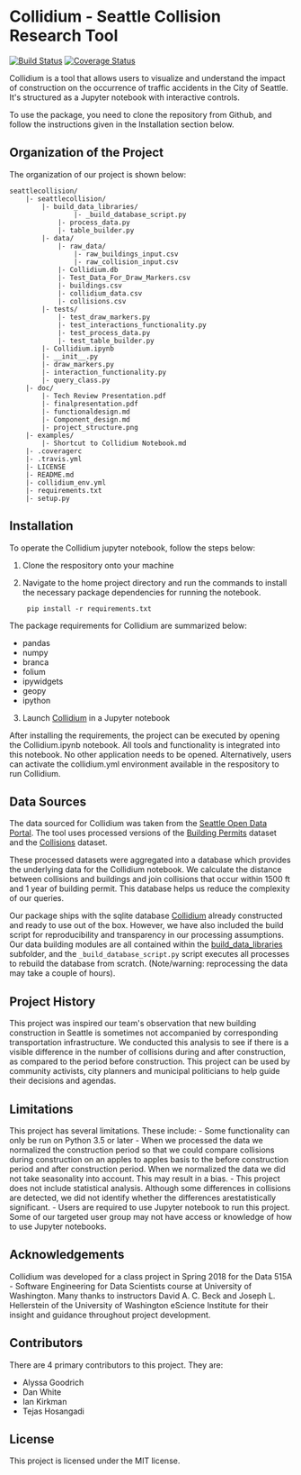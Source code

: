 # Collidium - Seattle Collision Research Tool
[![Build Status](https://travis-ci.org/tejasmhos/seattlecollision.svg?branch=master)](https://travis-ci.org/tejasmhos/seattlecollision.svg?branch=master)
[![Coverage Status](https://coveralls.io/repos/github/tejasmhos/seattlecollision/badge.svg?branch=master)](https://coveralls.io/github/tejasmhos/seattlecollision?branch=master) 

Collidium is a tool that allows users to visualize and understand the impact of construction on the occurrence of traffic accidents in the City of Seattle. It's structured as a Jupyter notebook with interactive controls. 

To use the package, you need to clone the repository from Github, and follow the instructions given in the Installation section below.


## Organization of the Project

The organization of our project is shown below:

```
seattlecollision/
	|- seattlecollision/
		|- build_data_libraries/
		        |- _build_database_script.py
			|- process_data.py
			|- table_builder.py
		|- data/
			|- raw_data/
				|- raw_buildings_input.csv
				|- raw_collision_input.csv
			|- Collidium.db
			|- Test_Data_For_Draw_Markers.csv
			|- buildings.csv
			|- collidium_data.csv
			|- collisions.csv
		|- tests/
			|- test_draw_markers.py
			|- test_interactions_functionality.py
			|- test_process_data.py
			|- test_table_builder.py
		|- Collidium.ipynb
		|- __init__.py
		|- draw_markers.py
		|- interaction_functionality.py
		|- query_class.py
	|- doc/
		|- Tech Review Presentation.pdf
		|- finalpresentation.pdf
		|- functionaldesign.md
		|- Component_design.md
		|- project_structure.png
	|- examples/
		|- Shortcut to Collidium Notebook.md
	|- .coveragerc
	|- .travis.yml
	|- LICENSE
	|- README.md
	|- collidium_env.yml
	|- requirements.txt	
	|- setup.py
```

## Installation

To operate the Collidium jupyter notebook, follow the steps below:
1. Clone the respository onto your machine
2. Navigate to the home project directory and run the commands to install the necessary package dependencies for running the notebook.

    ``` pip install -r requirements.txt```

The package requirements for Collidium are summarized below:
 * pandas
 * numpy
 * branca
 * folium
 * ipywidgets
 * geopy
 * ipython
    
3. Launch [Collidium](seattlecollision/Collidium.ipynb) in a Jupyter notebook

After installing the requirements, the project can be executed by opening the Collidium.ipynb notebook. All tools and functionality is integrated into this notebook. No other application needs to be opened. Alternatively, users can activate the collidium.yml environment available in the respository to run Collidium.

## Data Sources
 The data sourced for Collidium was taken from the [Seattle Open Data Portal](https://data.seattle.gov/). The tool uses processed versions of the [Building Permits](https://data.seattle.gov/Permitting/Building-Permits-Current/mags-97de/data) dataset and the [Collisions](https://data-seattlecitygis.opendata.arcgis.com/datasets/collisions/data) dataset. 
 
 These processed datasets were aggregated into a database which provides the underlying data for the Collidium notebook. We calculate the distance between collisions and buildings and join collisions that occur within 1500 ft and 1 year of building permit. This database helps us reduce the complexity of our queries.
 
 Our package ships with the sqlite database [Collidium](seattlecollision/data/Collidium) already constructed and ready to use out of the box. However, we have also included the build script for reproducibility and transparency in our processing assumptions. Our data building modules are all contained within the [build_data_libraries](seattlecollision/build_data_libraries/) subfolder, and the `_build_database_script.py` script executes all processes to rebuild the database from scratch. (Note/warning: reprocessing the data may take a couple of hours).
 
## Project History

This project was inspired our team's observation that new building construction in Seattle is sometimes not accompanied by corresponding transportation infrastructure. We conducted this analysis to see if there is a visible difference in the number of collisions during and after construction, as compared to the period before construction. This project can be used by community activists, city planners and municipal politicians to help guide their decisions and agendas. 

## Limitations

This project has several limitations. These include: 
	- Some functionality can only be run on Python 3.5 or later
	- When we processed the data we normalized the construction period so that we could compare collisions during construction on an apples to apples basis to the before construction period and after construction period. When we normalized the data we did not take seasonality into account. This may result in a bias.
	- This project does not include statistical analysis. Although some differences in collisions are detected, we did not identify whether the differences arestatistically significant.
	- Users are required to use Jupyter notebook to run this project. Some of our targeted user group may not have access or knowledge of how to use Jupyter notebooks. 
 
## Acknowledgements
 
 Collidium was developed for a class project in Spring 2018 for the Data 515A - Software Engineering for Data Scientists course at University of Washington. Many thanks to instructors David A. C. Beck and Joseph L. Hellerstein of the University of Washington eScience Institute for their insight and guidance throughout project development.

## Contributors

There are 4 primary contributors to this project. They are:

- Alyssa Goodrich
- Dan White
- Ian Kirkman 
- Tejas Hosangadi

## License

This project is licensed under the MIT license.
